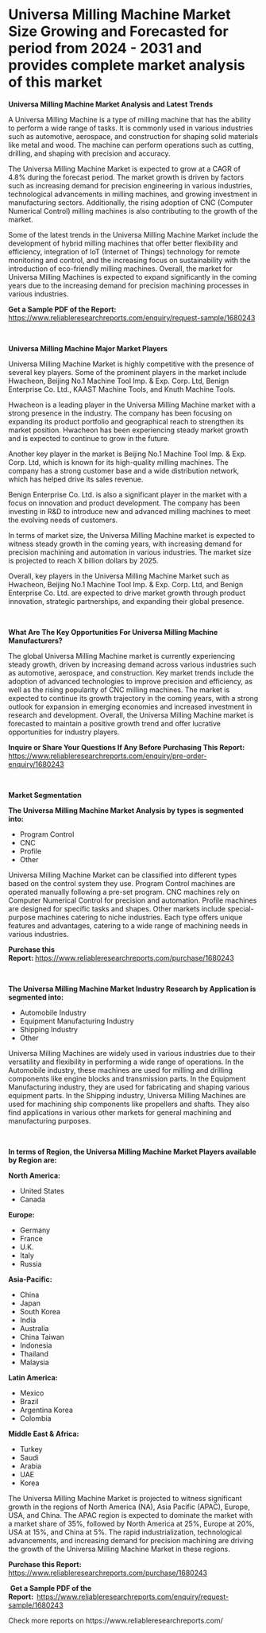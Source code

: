 <p><h1>Universa Milling Machine Market Size Growing and Forecasted for period from 2024 - 2031 and provides complete market analysis of this market</h1></p><p><strong>Universa Milling Machine Market Analysis and Latest Trends</strong></p>
<p><p>A Universa Milling Machine is a type of milling machine that has the ability to perform a wide range of tasks. It is commonly used in various industries such as automotive, aerospace, and construction for shaping solid materials like metal and wood. The machine can perform operations such as cutting, drilling, and shaping with precision and accuracy.</p><p>The Universa Milling Machine Market is expected to grow at a CAGR of 4.8% during the forecast period. The market growth is driven by factors such as increasing demand for precision engineering in various industries, technological advancements in milling machines, and growing investment in manufacturing sectors. Additionally, the rising adoption of CNC (Computer Numerical Control) milling machines is also contributing to the growth of the market.</p><p>Some of the latest trends in the Universa Milling Machine Market include the development of hybrid milling machines that offer better flexibility and efficiency, integration of IoT (Internet of Things) technology for remote monitoring and control, and the increasing focus on sustainability with the introduction of eco-friendly milling machines. Overall, the market for Universa Milling Machines is expected to expand significantly in the coming years due to the increasing demand for precision machining processes in various industries.</p></p>
<p><strong>Get a Sample PDF of the Report:&nbsp;</strong> <a href="https://www.reliableresearchreports.com/enquiry/request-sample/1680243">https://www.reliableresearchreports.com/enquiry/request-sample/1680243</a></p>
<p>&nbsp;</p>
<p><strong>Universa Milling Machine Major Market Players</strong></p>
<p><p>Universa Milling Machine Market is highly competitive with the presence of several key players. Some of the prominent players in the market include Hwacheon, Beijing No.1 Machine Tool Imp. & Exp. Corp. Ltd, Benign Enterprise Co. Ltd., KAAST Machine Tools, and Knuth Machine Tools.</p><p>Hwacheon is a leading player in the Universa Milling Machine market with a strong presence in the industry. The company has been focusing on expanding its product portfolio and geographical reach to strengthen its market position. Hwacheon has been experiencing steady market growth and is expected to continue to grow in the future.</p><p>Another key player in the market is Beijing No.1 Machine Tool Imp. & Exp. Corp. Ltd, which is known for its high-quality milling machines. The company has a strong customer base and a wide distribution network, which has helped drive its sales revenue.</p><p>Benign Enterprise Co. Ltd. is also a significant player in the market with a focus on innovation and product development. The company has been investing in R&D to introduce new and advanced milling machines to meet the evolving needs of customers.</p><p>In terms of market size, the Universa Milling Machine market is expected to witness steady growth in the coming years, with increasing demand for precision machining and automation in various industries. The market size is projected to reach X billion dollars by 2025.</p><p>Overall, key players in the Universa Milling Machine Market such as Hwacheon, Beijing No.1 Machine Tool Imp. & Exp. Corp. Ltd, and Benign Enterprise Co. Ltd. are expected to drive market growth through product innovation, strategic partnerships, and expanding their global presence.</p></p>
<p>&nbsp;</p>
<p><strong>What Are The Key Opportunities For Universa Milling Machine Manufacturers?</strong></p>
<p><p>The global Universa Milling Machine market is currently experiencing steady growth, driven by increasing demand across various industries such as automotive, aerospace, and construction. Key market trends include the adoption of advanced technologies to improve precision and efficiency, as well as the rising popularity of CNC milling machines. The market is expected to continue its growth trajectory in the coming years, with a strong outlook for expansion in emerging economies and increased investment in research and development. Overall, the Universa Milling Machine market is forecasted to maintain a positive growth trend and offer lucrative opportunities for industry players.</p></p>
<p><strong>Inquire or Share Your Questions If Any Before Purchasing This Report:</strong> <a href="https://www.reliableresearchreports.com/enquiry/pre-order-enquiry/1680243">https://www.reliableresearchreports.com/enquiry/pre-order-enquiry/1680243</a></p>
<p>&nbsp;</p>
<p><strong>Market Segmentation</strong></p>
<p><strong>The Universa Milling Machine Market Analysis by types is segmented into:</strong></p>
<p><ul><li>Program Control</li><li>CNC</li><li>Profile</li><li>Other</li></ul></p>
<p><p>Universa Milling Machine Market can be classified into different types based on the control system they use. Program Control machines are operated manually following a pre-set program. CNC machines rely on Computer Numerical Control for precision and automation. Profile machines are designed for specific tasks and shapes. Other markets include special-purpose machines catering to niche industries. Each type offers unique features and advantages, catering to a wide range of machining needs in various industries.</p></p>
<p><strong>Purchase this Report:&nbsp;</strong><a href="https://www.reliableresearchreports.com/purchase/1680243">https://www.reliableresearchreports.com/purchase/1680243</a></p>
<p>&nbsp;</p>
<p><strong>The Universa Milling Machine Market Industry Research by Application is segmented into:</strong></p>
<p><ul><li>Automobile Industry</li><li>Equipment Manufacturing Industry</li><li>Shipping Industry</li><li>Other</li></ul></p>
<p><p>Universa Milling Machines are widely used in various industries due to their versatility and flexibility in performing a wide range of operations. In the Automobile industry, these machines are used for milling and drilling components like engine blocks and transmission parts. In the Equipment Manufacturing industry, they are used for fabricating and shaping various equipment parts. In the Shipping industry, Universa Milling Machines are used for machining ship components like propellers and shafts. They also find applications in various other markets for general machining and manufacturing purposes.</p></p>
<p>&nbsp;</p>
<p><strong>In terms of Region, the Universa Milling Machine Market Players available by Region are:</strong></p>
<p>
    <p> <strong> North America: </strong>
        <ul>
            <li>United States</li>
            <li>Canada</li>
        </ul>
        </p> 
    <p> <strong> Europe: </strong>
        <ul>
            <li>Germany</li>
            <li>France</li>
            <li>U.K.</li>
            <li>Italy</li>
            <li>Russia</li>
        </ul>
        </p> 
    <p> <strong> Asia-Pacific: </strong>
        <ul>
            <li>China</li>
            <li>Japan</li>
            <li>South Korea</li>
            <li>India</li>
            <li>Australia</li>
            <li>China Taiwan</li>
            <li>Indonesia</li>
            <li>Thailand</li>
            <li>Malaysia</li>
        </ul>
        </p> 
    <p> <strong> Latin America: </strong>
        <ul>
            <li>Mexico</li>
            <li>Brazil</li>
            <li>Argentina Korea</li>
            <li>Colombia</li>
        </ul>
        </p> 
    <p> <strong> Middle East & Africa: </strong>
        <ul>
            <li>Turkey</li>
            <li>Saudi</li>
            <li>Arabia</li>
            <li>UAE</li>
            <li>Korea</li>
        </ul>
    </p>
    </p>
<p><p>The Universa Milling Machine Market is projected to witness significant growth in the regions of North America (NA), Asia Pacific (APAC), Europe, USA, and China. The APAC region is expected to dominate the market with a market share of 35%, followed by North America at 25%, Europe at 20%, USA at 15%, and China at 5%. The rapid industrialization, technological advancements, and increasing demand for precision machining are driving the growth of the Universa Milling Machine Market in these regions.</p></p>
<p><strong>Purchase this Report: </strong><a href="https://www.reliableresearchreports.com/purchase/1680243">https://www.reliableresearchreports.com/purchase/1680243</a></p>
<p>&nbsp;<strong>Get a Sample PDF of the Report:&nbsp;&nbsp;</strong><a href="https://www.reliableresearchreports.com/enquiry/request-sample/1680243">https://www.reliableresearchreports.com/enquiry/request-sample/1680243</a></p>
<p><strong></strong></p>
<p>Check more reports on https://www.reliableresearchreports.com/</p>